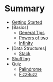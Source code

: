# Summary

* [Getting Started](docs/getting-started.md)
* [Basics]
  * [General Tips](docs/basics/tips.md)
  * [Powers of two](docs/basics/powers-of-two.md)
  * [Infinity](docs/basics/infinity.md)
* [Data Structures]
  * [Stack](docs/datastructures/stack.md)
* [Shuffling](docs/shuffling.md) 
* [Quiz](/docs/quiz/README.md)
  * [Palindrome](docs/quiz/palindrome.md)
  * [FizzBuzz](docs/quiz/fizzbuzz.md)
